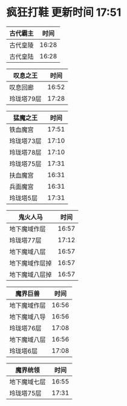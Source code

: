 # 疯狂打鞋 更新时间 17:51

| 古代霸主   | 时间    |
|--------|-------|
| 古代皇陵 | 16:28 |
| 古代皇陆 | 16:28 |

| 叹息之王   | 时间    |
|--------|-------|
| 叹息回廊 | 16:52 |
| 玲珑塔79层 | 17:28 |

| 猛魔之王   | 时间    |
|--------|-------|
| 铁血魔宫 | 17:51 |
| 玲珑塔73层 | 17:10 |
| 玲珑塔78层 | 17:10 |
| 玲珑塔75层 | 17:31 |
| 扶血魔宫 | 16:31 |
| 兵面魔宫 | 16:31 |
| 玲珑塔5层 | 17:31 |

| 鬼火人马   | 时间    |
|--------|-------|
| 地下魔域作层 | 16:57 |
| 玲珑塔77层 | 17:12 |
| 地下魔域八层 | 16:57 |
| 地下魔域作层掉 | 16:57 |
| 地下魔域八层掉 | 16:57 |

| 魔界巨兽   | 时间    |
|--------|-------|
| 地下魔域作层 | 16:56 |
| 地下魔域八导 | 16:56 |
| 玲珑塔76层 | 17:08 |
| 地下魔域八层 | 16:56 |
| 玲珑塔6层 | 17:08 |

| 魔界统领   | 时间    |
|--------|-------|
| 地下魔域七层 | 16:55 |
| 玲珑塔75层 | 17:31 |